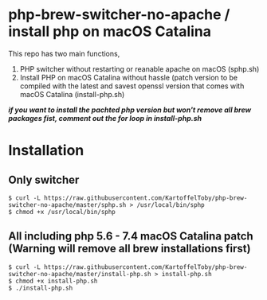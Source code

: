 # php-brew-switcher-no-apache / install php on macOS Catalina

This repo has two main functions,

1. PHP switcher without restarting or reanable apache on macOS (sphp.sh)
2. Install PHP on macOS Catalina without hassle (patch version to be compiled with the latest and savest openssl version that comes with macOS Catalina (install-php.sh)

***if you want to install the pachted php version but won't remove all brew packages fist, comment out the for loop in install-php.sh***

# Installation

## Only switcher
```
$ curl -L https://raw.githubusercontent.com/KartoffelToby/php-brew-switcher-no-apache/master/sphp.sh > /usr/local/bin/sphp
$ chmod +x /usr/local/bin/sphp
```

## All including php 5.6 - 7.4 macOS Catalina patch (Warning will remove all brew installations first)
```
$ curl -L https://raw.githubusercontent.com/KartoffelToby/php-brew-switcher-no-apache/master/install-php.sh > install-php.sh
$ chmod +x install-php.sh
$ ./install-php.sh
```
